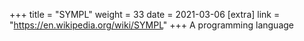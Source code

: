 +++
title = "SYMPL"
weight = 33
date = 2021-03-06
[extra]
link = "https://en.wikipedia.org/wiki/SYMPL"
+++
A programming language

